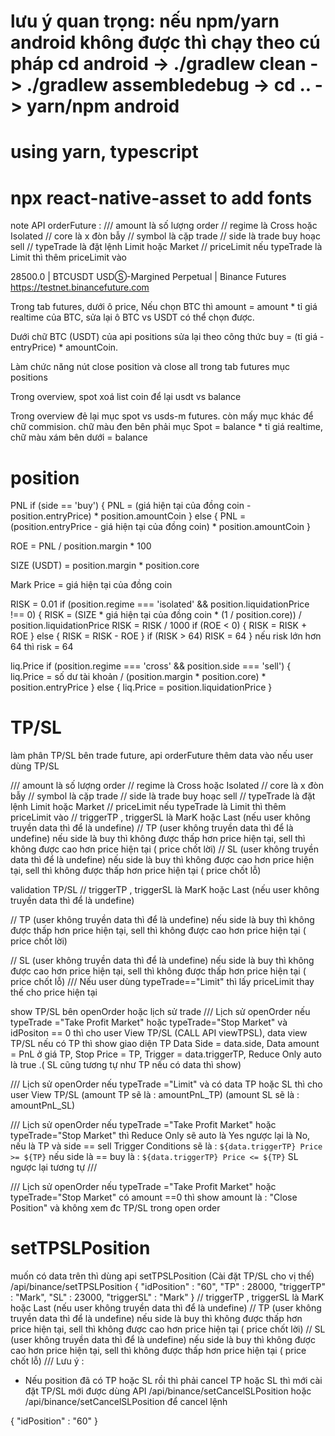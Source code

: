 # lưu ý quan trọng: nếu npm/yarn android không được thì chạy theo cú pháp cd android -> ./gradlew clean -> ./gradlew assembledebug -> cd .. -> yarn/npm android 

# using yarn, typescript

# npx react-native-asset to add fonts

note API orderFuture : 
  /// amount là số lượng order 
  // regime là Cross hoặc Isolated
  // core là x đòn bẫy
  // symbol là cặp trade
  // side là trade buy hoạc sell
  // typeTrade là đặt lệnh Limit hoặc Market
  // priceLimit nếu typeTrade là Limit thì thêm priceLimit vào



28500.0 | BTCUSDT USDⓈ-Margined Perpetual | Binance Futures
https://testnet.binancefuture.com


Trong tab futures, dưới ô price, Nếu chọn BTC thì amount = amount * tỉ giá realtime của BTC, sửa lại ô BTC vs USDT có thể chọn được. 

Dưới chữ BTC (USDT) của api positions sửa lại theo công thức buy = (tỉ giá - entryPrice) * amountCoin.

Làm chức năng nút close position và close all trong tab futures mục positions

Trong overview, spot xoá list coin để lại usdt vs balance

Trong overview đẻ lại mục spot vs usds-m futures. còn mấy mục khác để chữ commision. chữ màu đen bên phải mục Spot = balance * tỉ giá realtime, chữ màu xám bên dưới = balance

# position
PNL
if (side == 'buy') {
  PNL = (giá hiện tại của đồng coin - position.entryPrice) * position.amountCoin
} else {
  PNL = (position.entryPrice - giá hiện tại của đồng coin) * position.amountCoin
}

ROE = PNL / position.margin * 100

SIZE (USDT) = position.margin * position.core

Mark Price = giá hiện tại của đồng coin

RISK = 0.01
if (position.regime === 'isolated' && position.liquidationPrice !== 0) {
    RISK = (SIZE * giá hiện tại của đồng coin * (1 / position.core)) / 
    position.liquidationPrice
    RISK = RISK / 1000
    if (ROE < 0) {
      RISK = RISK + ROE
    } else {
      RISK = RISK - ROE
    }
    if (RISK > 64) RISK = 64
}
nếu risk lớn hơn 64 thì risk = 64

liq.Price
if (position.regime === 'cross' && position.side === 'sell') {
    liq.Price = số dư tài khoản / (position.margin * position.core) * position.entryPrice
} else {
    liq.Price = position.liquidationPrice
}

# TP/SL
làm phân TP/SL bên trade future, api orderFuture thêm data vào nếu user dùng TP/SL

/// amount là số lượng order 
// regime là Cross hoặc Isolated
// core là x đòn bẫy
// symbol là cặp trade
// side là trade buy hoạc sell
// typeTrade là đặt lệnh Limit hoặc Market
// priceLimit nếu typeTrade là Limit thì thêm priceLimit vào
// triggerTP , triggerSL là MarK hoặc Last (nếu user không truyền data thì để là undefine)
// TP (user không truyền data thì để là undefine) nếu side là buy thì không được thấp hơn price hiện tại, sell thì không được cao hơn price hiện tại ( price chốt lời)
// SL (user không truyền data thì để là undefine) nếu side là buy thì không được cao hơn price hiện tại, sell thì không được thấp hơn price hiện tại ( price chốt lỗ)

validation TP/SL
// triggerTP , triggerSL là MarK hoặc Last (nếu user không truyền data thì để là undefine)

// TP (user không truyền data thì để là undefine) nếu side là buy thì không được thấp hơn price hiện tại, sell thì không được cao hơn price hiện tại ( price chốt lời)

// SL (user không truyền data thì để là undefine) nếu side là buy thì không được cao hơn price hiện tại, sell thì không được thấp hơn price hiện tại ( price chốt lỗ)
/// Nếu user dùng typeTrade=="Limit" thì lấy priceLimit thay thế cho price hiện tại


show TP/SL bên openOrder hoặc lịch sử trade 
/// Lịch sử openOrder nếu typeTrade ="Take Profit Market" hoặc typeTrade="Stop Market" và idPositon == 0 thì cho user View TP/SL (CALL API viewTPSL), data view TP/SL nếu có TP thì show giao diện TP Data Side = data.side, Data amount = PnL ở giá TP, Stop Price = TP, Trigger = data.triggerTP, Reduce Only auto là true .( SL cũng tương tự như TP nếu có data thì show)

/// Lịch sử openOrder nếu typeTrade ="Limit" và có data TP hoặc SL thì cho user View TP/SL (amount TP sẽ là : amountPnL_TP) (amount SL sẽ là : amountPnL_SL)

/// Lịch sử openOrder nếu typeTrade ="Take Profit Market" hoặc typeTrade="Stop Market" thì Reduce Only sẽ auto là Yes ngược lại là No, nếu là TP và side == sell Trigger Conditions sẽ là : `${data.triggerTP} Price >= ${TP}` nếu side là == buy là : `${data.triggerTP} Price <= ${TP}` SL ngược lại tương tự                  /// 

/// Lịch sử openOrder nếu typeTrade ="Take Profit Market" hoặc typeTrade="Stop Market"  có amount ==0 thì show amount là : "Close Position" và không xem đc TP/SL trong open order 

# setTPSLPosition
muốn có data trên thì dùng api setTPSLPosition (Cài đặt TP/SL cho vị thế)
/api/binance/setTPSLPosition
{
    "idPosition" : "60",
    "TP" : 28000,
    "triggerTP" : "Mark",
    "SL" : 23000,
    "triggerSL" : "Mark"
}
// triggerTP , triggerSL là MarK hoặc Last (nếu user không truyền data thì để là undefine)
// TP (user không truyền data thì để là undefine) nếu side là buy thì không được thấp hơn price hiện tại, sell thì không được cao hơn price hiện tại ( price chốt lời)
// SL (user không truyền data thì để là undefine) nếu side là buy thì không được cao hơn price hiện tại, sell thì không được thấp hơn price hiện tại ( price chốt lỗ)
/// Lưu ý : 
* Nếu position đã có TP hoặc SL rồi thì phải cancel TP hoặc SL thì mới cài đặt TP/SL mới được
dùng API /api/binance/setCancelSLPosition hoặc /api/binance/setCancelSLPosition để cancel lệnh

{
    "idPosition" : "60"
}


